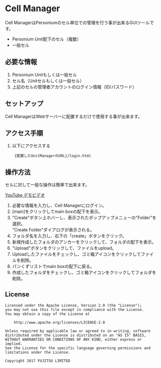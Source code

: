 # Cell Manager  
Cell ManagerはPersoniumのセル単位での管理を行う事が出来るGUIツールです。  

- Personium Unit配下のセル（複数）  
- 一般セル

## 必要な情報  

1. Personium Unitもしくは一般セル  
1. セル名（Unitセルもしくは一般セル）  
1. 上記のセルの管理者アカウントのログイン情報（ID/パスワード）  

## セットアップ  
Cell ManagerはWebサーバーに配置するだけで使用する事が出来ます。   

## アクセス手順  

1. 以下にアクセスする  

        {配置したUnitManagerのURL}/login.html

## 操作方法  
  
セルに対して一般な操作は簡単で出来ます。  

[YouTube デモビデオ](https://youtu.be/d1_pET0M-YA)  

1. 必要な情報を入力し、Cell Managerにログイン。  
1. [main]をクリックしてmain boxの配下を表示。   
1. "Create"ボタン上ホバーし、表示されたポップアップメニューの"Folder"を選択。  
"Create Folder"ダイアログが表示される。  
1. フォルダ名を入力し、右下の「create」ボタンをクリック。  
1. 新規作成したフォルダのアンカーをクリックして、フォルダの配下を表示。  
1. "Upload"ボタンをクリックして、ファイルをupload。  
1. Uploadしたファイルをチェックし、ゴミ箱アイコンをクリックしてファイルを削除。  
1. パンくずリストでmain boxの配下に戻る。  
1. 作成したフォルダをチェックし、ゴミ箱アイコンをクリックしてフォルダを削除。  

## License

    Licensed under the Apache License, Version 2.0 (the "License");
    you may not use this file except in compliance with the License.
    You may obtain a copy of the License at

        http://www.apache.org/licenses/LICENSE-2.0

    Unless required by applicable law or agreed to in writing, software
    distributed under the License is distributed on an "AS IS" BASIS,
    WITHOUT WARRANTIES OR CONDITIONS OF ANY KIND, either express or implied.
    See the License for the specific language governing permissions and
    limitations under the License.

    Copyright 2017 FUJITSU LIMITED
